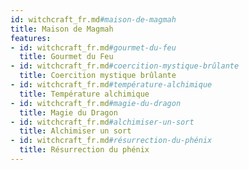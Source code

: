 ```yaml
---
id: witchcraft_fr.md#maison-de-magmah
title: Maison de Magmah
features:
- id: witchcraft_fr.md#gourmet-du-feu
  title: Gourmet du Feu
- id: witchcraft_fr.md#coercition-mystique-brûlante
  title: Coercition mystique brûlante
- id: witchcraft_fr.md#température-alchimique
  title: Température alchimique
- id: witchcraft_fr.md#magie-du-dragon
  title: Magie du Dragon
- id: witchcraft_fr.md#alchimiser-un-sort
  title: Alchimiser un sort
- id: witchcraft_fr.md#résurrection-du-phénix
  title: Résurrection du phénix
---
```


